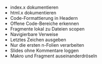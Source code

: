 * index.x dokumentieren
* html.x dokumentieren
* Code-Formattierung in Headern
* Offene Code-Bereiche erkennen
* Fragmente lokal zu Dateien scopen
* Navigierbare Verweise
* Letztes Zeichen ausgeben
* Nur die ersten n-Folien verarbeiten
* Slides ohne Kommentare loggen
* Makro und Fragment auseinanderdröseln
